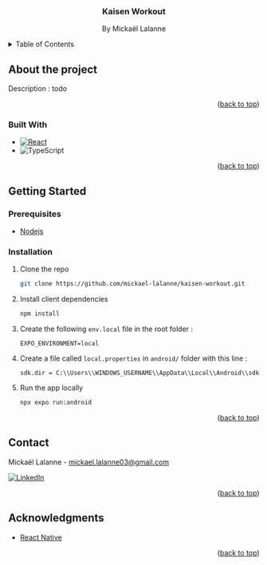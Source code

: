 <!-- Improved compatibility of back to top link: See: https://github.com/othneildrew/Best-README-Template/pull/73 -->
<a name="readme-top"></a>

<!-- PROJECT LOGO -->
<br />
<div align="center">
    <!-- <img src="README-icon.png" alt="Logo" width="80" height="80"> -->

  <h3 align="center">Kaisen Workout</h3>

  <p align="center">
      By Mickaël Lalanne
  </p>
</div>

<!-- TABLE OF CONTENTS -->
<details>
  <summary>Table of Contents</summary>
  <ol>
    <li>
      <a href="#about-the-project">About The Project</a>
      <ul>
        <li><a href="#built-with">Built With</a></li>
      </ul>
    </li>
    <li>
      <a href="#getting-started">Getting Started</a>
      <ul>
        <li><a href="#prerequisites">Prerequisites</a></li>
        <li><a href="#installation">Installation</a></li>
      </ul>
    </li>
    <li><a href="#contact">Contact</a></li>
    <li><a href="#acknowledgments">Acknowledgments</a></li>
  </ol>
</details>

<!-- ABOUT THE PROJECT -->
## About the project

<!-- ![Product Name Screen Shot][product-screenshot] -->
Description : todo

<p align="right">(<a href="#readme-top">back to top</a>)</p>

### Built With

* [![React][React-native]][React-native-url]
* ![TypeScript](https://img.shields.io/badge/typescript-%23007ACC.svg?style=for-the-badge&logo=typescript&logoColor=white)

<p align="right">(<a href="#readme-top">back to top</a>)</p>

<!-- GETTING STARTED -->
## Getting Started

### Prerequisites

* [Nodejs](https://nodejs.org/en)

### Installation

1. Clone the repo
   ```sh
   git clone https://github.com/mickael-lalanne/kaisen-workout.git
   ```
2. Install client dependencies
   ```sh
   npm install
   ```
3. Create the following `env.local` file in the root folder :
   ```
   EXPO_ENVIRONMENT=local
   ```
4. Create a file called `local.properties` in `android/` folder with  this line :
   ```
   sdk.dir = C:\\Users\\WINDOWS_USERNAME\\AppData\\Local\\Android\\sdk
   ```
5. Run the app locally
   ```sh
   npx expo run:android
   ```

<p align="right">(<a href="#readme-top">back to top</a>)</p>

<!-- CONTACT -->
## Contact

Mickaël Lalanne - mickael.lalanne03@gmail.com

[![LinkedIn][linkedin-shield]][linkedin-url]

<p align="right">(<a href="#readme-top">back to top</a>)</p>

<!-- ACKNOWLEDGMENTS -->
## Acknowledgments

* [React Native](https://reactnative.dev/docs/getting-started)

<p align="right">(<a href="#readme-top">back to top</a>)</p>

<!-- MARKDOWN LINKS & IMAGES -->
<!-- [product-screenshot]: demo.gif -->
[linkedin-shield]: https://img.shields.io/badge/-LinkedIn-black.svg?style=for-the-badge&logo=linkedin&colorB=555
[linkedin-url]: https://www.linkedin.com/in/mickael-lalanne/
[React-native]:  https://img.shields.io/badge/react_native-%2320232a.svg?style=for-the-badge&logo=react&logoColor=%2361DAFB
[React-native-url]: https://reactnative.dev/
